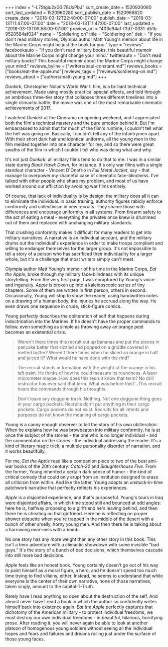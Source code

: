 +++
index = "-L7Stgiu2xG3i78UxPbJ"
sort_create_date = 1520920080
sort_last_updated = 1520960280
sort_publish_date = 1520966820
create_date = "2018-03-12T22:48:00-07:00"
publish_date = "2018-03-13T11:47:00-07:00"
date = "2018-03-13T11:47:00-07:00"
last_updated = "2018-03-13T09:58:00-07:00"
preview_url = "403c94af-f3d7-0331-d51b-9520584af024"
name = "Soldiering on"
title = "Soldiering on"
dek = "If you don't read military stories, Olympia author Matt Young's memoir about life in the Marine Corps might be just the book for you."
type = "reviews"
facebookauto = "If you don't read military books, this beautiful memoir about the Marine Corps might change your mind."
twitterauto = "Don't read military books? This beautiful memoir about the Marine Corps might change your mind."
reviews_byline = ["writers/paul-constant.md"]
reviews_books = ["books/eat-the-apple.md"]
reviews_tags = ["reviews/soldiering-on.md"]
reviews_about = ["authors/matt-young.md"]
+++

*Dunkirk*, Christopher Nolan's World War II film, is a brilliant technical achievement. Made using mostly practical special effects, and told through an ambitious three-tier story that collapses three different timelines into a single climactic battle, the movie was one of the most remarkable cinematic achievements of 2017.

I watched *Dunkirk* at the Cinerama on opening weekend, and I appreciated both the film's technical mastery and the pure emotion behind it. But I'm embarrassed to admit that for much of the film's runtime, I couldn't tell what the hell was going on. Basically, I couldn't tell any of the infantrymen apart. With their short dark hair and identical uniforms, all the young men in the film melded together into one character for me, and so there were great swaths of the film in which I couldn't tell who was doing what and why.

It's not just *Dunkirk*: all military films tend to do that to me. I was in a similar state during *Black Hawk Down*, for instance. It's only war films with a single standout character - Vincent D'Onofrio in *Full Metal Jacket*, say - that manage to overpower my shameful case of cinematic face-blindness. I've talked with other people who share my problem, and most of us have worked around our affliction by avoiding war films entirely.

Of course, that lack of individuality is by design: the military does all it can to eliminate the individual. In basic training, authority figures rabidly enforce conformity and collectivism in new recruits. They shame those with differences and encourage uniformity in all systems. From firearm safety to the act of eating a meal - everything the privates once knew is drummed out of them and replaced with unchanging military standards.

That crushing conformity makes it difficult for many readers to get into military narratives. A narrative is an individual account, and the military drums out the individual's experience in order to make troops compliant and willing to endanger themselves for the larger group. It's not impossible to tell a story of a person who has sacrificed their individuality for a larger whole, but it's a challenge that most writers simply can't meet.

Olympia author Matt Young's memoir of his time in the Marine Corps, *Eat the Apple*, broke through my military face-blindness with its unique storytelling. From the very first page, I was enraptured by Young's voice and ingenuity. *Apple* is broken up into a kaleidoscopic series of tiny chapters. Some of them are written in first person, others in second. Occasionally, Young will stop to show the reader, using handwritten notes on a drawing of a human body, the injuries he accrued along the way. He even draws one sequence in crude, stick-figure comics.

Young perfectly describes the obliteration of self that happens during indoctrination into the Marines. If he doesn't have the proper commands to follow, even something as simple as throwing away an orange peel becomes an existential crisis.

<blockquote><p>Weren't there times this recruit cut up bananas and put the pieces in pancake batter that sizzled and popped on a griddle covered in melted butter? Weren't there times when he sliced an orange in half and juiced it? What would he have done with the rind?</p>
<p>The recruit stands in formation with the weight of the orange in his left palm. He thinks of how he could measure its roundness. A laser micrometer maybe. How does this recruit know that term? No drill instructor has ever said that term. What was before this?...This recruit hears the commands through his thoughts.</p>

<p>Don't leave any doggone trash. Nothing. Not one doggone thing goes in your cargo pockets. Recruits don't put anything in their cargo pockets. Cargo pockets do not exist. Recruits for all intents and purposes do not know the meaning of cargo pockets.</p></blockquote>

Young is a canny enough observer to tell the story of his own obliteration. When he explains how he was browbeaten into military conformity, he is at once the subject of the stories - the one who is no longer individual - and the commentator on the stories - the individual addressing the reader. It's a kind of literary magic trick, a multiple personality disorder of narration, and it works beautifully.

For me, *Eat the Apple* read like a companion piece to two of the best anti-war books of the 20th century: *Catch-22* and *Slaughterhouse Five*. From the former, Young inherited a certain dark sense of humor - the kind of critical comedy that could only erupt from an institution designed to erase all criticism from within. And like the latter, Young adapts an unstuck-in-time patchwork narrative that perfectly reflects his experiences.

*Apple* is a disjointed experience, and that's purposeful. Young's tours in Iraq were disjointed affairs, in which time stood still and bounced at odd angles: here he is, halfway proposing to a girlfriend he's leaving behind, and then there he is cheating on that girlfriend. Here he is reflecting on proper shower etiquette when you're trapped in the middle of the desert with a bunch of other smelly, horny young men. And then there he is talking about a harrowing near-miss with a bomb. 

No one story has any more weight than any other story in this book. This isn't a hero adventure with a climactic showdown with some invisible "bad guys." It's the story of a bunch of bad decisions, which themselves cascade into still more bad decisions.

*Apple* feels like an honest book. Young certainly doesn't go out of his way to paint himself as a moral figure, a hero, and he doesn't spend too much time trying to find villains, either. Instead, he seems to understand that while everyone is the center of their own narrative, none of those narratives, taken singly, amount to the capital-T-Truth.

Rarely have I read anything so open about the destruction of the self. And almost never have I read a book in which the author so confidently writes himself back into existence again. *Eat the Apple* perfectly captures that dichotomy of the American military - to protect individual freedoms, we must destroy our own individual freedoms - in beautiful, hilarious, horrifying prose. After reading it, you will never again be able to look at another platoon of homogenous young soldiers without seeing all the individual hopes and fears and failures and dreams roiling just under the surface of those young faces.

